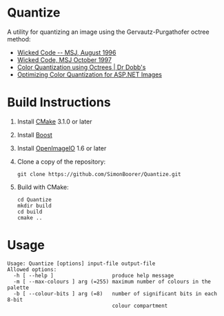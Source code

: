 # Quantize
A utility for quantizing an image using the Gervautz-Purgathofer octree method:
* [Wicked Code -- MSJ, August 1996](https://www.microsoft.com/msj/archive/S3F1.aspx)
* [Wicked Code, MSJ October 1997](http://www.microsoft.com/msj/1097/wicked1097.aspx)
* [Color Quantization using Octrees | Dr Dobb's](http://www.drdobbs.com/cpp/color-quantization-using-octrees/184409805)
* [Optimizing Color Quantization for ASP.NET Images](https://msdn.microsoft.com/en-us/library/aa479306.aspx)

# Build Instructions
1. Install [CMake](https://cmake.org/) 3.1.0 or later
2. Install [Boost](http://www.boost.org/)
3. Install [OpenImageIO](http://openimageio.org/) 1.6 or later
4. Clone a copy of the repository:

    ```
    git clone https://github.com/SimonBoorer/Quantize.git
    ```
5. Build with CMake:

    ```
    cd Quantize
    mkdir build
    cd build
    cmake ..
    ```
 
# Usage
```
Usage: Quantize [options] input-file output-file
Allowed options:
  -h [ --help ]                   produce help message
  -m [ --max-colours ] arg (=255) maximum number of colours in the palette
  -b [ --colour-bits ] arg (=8)   number of significant bits in each 8-bit 
                                  colour compartment
```

